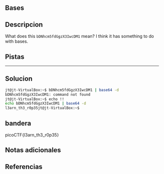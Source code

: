 ## Bases

## Descripcion
What does this `bDNhcm5fdGgzX3IwcDM1` mean? I think it has something to do with bases.

## Pistas 
****** 
## Solucion
```bash
jt@jt-VirtualBox:~$ bDNhcm5fdGgzX3IwcDM1 | base64 -d
bDNhcm5fdGgzX3IwcDM1: command not found
jt@jt-VirtualBox:~$ echo !!
echo bDNhcm5fdGgzX3IwcDM1 | base64 -d
l3arn_th3_r0p35jt@jt-VirtualBox:~$ 
```
## bandera
picoCTF{l3arn_th3_r0p35}

## Notas adicionales 

## Referencias